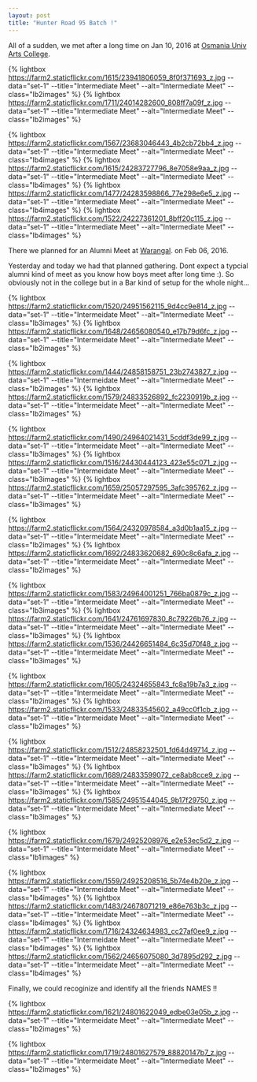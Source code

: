 ```yaml
---
layout: post
title: "Hunter Road 95 Batch !"
---
```


All of a sudden, we met after a long time on Jan 10, 2016 at [Osmania Univ Arts College](http://www.osmania.ac.in/ArtsCollege/).

<p>

{% lightbox https://farm2.staticflickr.com/1615/23941806059_8f0f371693_z.jpg --data="set-1" --title="Intermediate Meet" --alt="Intermediate Meet" --class="lb2images" %}
{% lightbox https://farm2.staticflickr.com/1711/24014282600_808ff7a09f_z.jpg --data="set-1" --title="Intermediate Meet" --alt="Intermediate Meet" --class="lb2images" %}

</p>

<p>

{% lightbox https://farm2.staticflickr.com/1567/23683046443_4b2cb72bb4_z.jpg --data="set-1" --title="Intermediate Meet" --alt="Intermediate Meet" --class="lb4images" %}
{% lightbox https://farm2.staticflickr.com/1615/24283727796_8e7058e9aa_z.jpg --data="set-1" --title="Intermediate Meet" --alt="Intermediate Meet" --class="lb4images" %}
{% lightbox https://farm2.staticflickr.com/1477/24283598866_77e298e6e5_z.jpg --data="set-1" --title="Intermediate Meet" --alt="Intermediate Meet" --class="lb4images" %}
{% lightbox https://farm2.staticflickr.com/1522/24227361201_8bff20c115_z.jpg --data="set-1" --title="Intermediate Meet" --alt="Intermediate Meet" --class="lb4images" %}

</p>

There we planned for an Alumni Meet at [Warangal](https://en.wikipedia.org/wiki/Warangal). on Feb 06, 2016. 

Yesterday and today we had that planned gathering. Dont expect a typcial alumni kind of meet as you know how boys meet after long time :). So obviously not in the college but in a Bar kind of setup for the whole night... 

<p>

{% lightbox https://farm2.staticflickr.com/1520/24951562115_9d4cc9e814_z.jpg --data="set-1" --title="Intermeidate Meet" --alt="Intermediate Meet" --class="lb3images" %}
{% lightbox https://farm2.staticflickr.com/1648/24656080540_e17b79d6fc_z.jpg --data="set-1" --title="Intermeidate Meet" --alt="Intermediate Meet" --class="lb2images" %}

</p>

<!--more-->

<p>

{% lightbox https://farm2.staticflickr.com/1444/24858158751_23b2743827_z.jpg --data="set-1" --title="Intermeidate Meet" --alt="Intermediate Meet" --class="lb2images" %}
{% lightbox https://farm2.staticflickr.com/1579/24833526892_fc2230919b_z.jpg --data="set-1" --title="Intermeidate Meet" --alt="Intermediate Meet" --class="lb2images" %}

</p>

<p>

{% lightbox https://farm2.staticflickr.com/1490/24964021431_5cddf3de99_z.jpg --data="set-1" --title="Intermeidate Meet" --alt="Intermediate Meet" --class="lb3images" %}
{% lightbox https://farm2.staticflickr.com/1516/24430444123_423e55c071_z.jpg --data="set-1" --title="Intermeidate Meet" --alt="Intermediate Meet" --class="lb3images" %}
{% lightbox https://farm2.staticflickr.com/1659/25057297595_3afc395762_z.jpg --data="set-1" --title="Intermeidate Meet" --alt="Intermediate Meet" --class="lb3images" %}

</p>

<p>

{% lightbox https://farm2.staticflickr.com/1564/24320978584_a3d0b1aa15_z.jpg --data="set-1" --title="Intermeidate Meet" --alt="Intermediate Meet" --class="lb2images" %}
{% lightbox https://farm2.staticflickr.com/1692/24833620682_690c8c6afa_z.jpg --data="set-1" --title="Intermeidate Meet" --alt="Intermediate Meet" --class="lb2images" %}

</p>

<p>

{% lightbox https://farm2.staticflickr.com/1583/24964001251_766ba0879c_z.jpg --data="set-1" --title="Intermeidate Meet" --alt="Intermediate Meet" --class="lb3images" %}
{% lightbox https://farm2.staticflickr.com/1641/24761697830_8c79226b76_z.jpg --data="set-1" --title="Intermeidate Meet" --alt="Intermediate Meet" --class="lb3images" %}
{% lightbox https://farm2.staticflickr.com/1536/24426651484_6c35d70f48_z.jpg --data="set-1" --title="Intermeidate Meet" --alt="Intermediate Meet" --class="lb3images" %}

</p>

<p>

{% lightbox https://farm2.staticflickr.com/1605/24324655843_fc8a19b7a3_z.jpg --data="set-1" --title="Intermeidate Meet" --alt="Intermediate Meet" --class="lb2images" %}
{% lightbox https://farm2.staticflickr.com/1533/24833545602_a49cc0f1cb_z.jpg --data="set-1" --title="Intermeidate Meet" --alt="Intermediate Meet" --class="lb2images" %}

</p>

<p>

{% lightbox https://farm2.staticflickr.com/1512/24858232501_fd64d49714_z.jpg --data="set-1" --title="Intermeidate Meet" --alt="Intermediate Meet" --class="lb3images" %}
{% lightbox https://farm2.staticflickr.com/1689/24833599072_ce8ab8cce9_z.jpg --data="set-1" --title="Intermeidate Meet" --alt="Intermediate Meet" --class="lb3images" %}
{% lightbox https://farm2.staticflickr.com/1585/24951544045_9b17f29750_z.jpg --data="set-1" --title="Intermeidate Meet" --alt="Intermediate Meet" --class="lb3images" %}

</p>

<p>

{% lightbox https://farm2.staticflickr.com/1679/24925208976_e2e53ec5d2_z.jpg --data="set-1" --title="Intermeidate Meet" --alt="Intermediate Meet" --class="lb1images" %}

</p>

<p>

{% lightbox https://farm2.staticflickr.com/1559/24925208516_5b74e4b20e_z.jpg --data="set-1" --title="Intermeidate Meet" --alt="Intermediate Meet" --class="lb4images" %}
{% lightbox https://farm2.staticflickr.com/1483/24678071219_e86e763b3c_z.jpg --data="set-1" --title="Intermeidate Meet" --alt="Intermediate Meet" --class="lb4images" %}
{% lightbox https://farm2.staticflickr.com/1716/24324634983_cc27af0ee9_z.jpg --data="set-1" --title="Intermeidate Meet" --alt="Intermediate Meet" --class="lb4images" %}
{% lightbox https://farm2.staticflickr.com/1562/24656075080_3d7895d292_z.jpg --data="set-1" --title="Intermeidate Meet" --alt="Intermediate Meet" --class="lb4images" %}

</p>

<p>

Finally, we could recoginize and identify all the friends NAMES !! 

</p>

<p>

{% lightbox https://farm2.staticflickr.com/1621/24801622049_edbe03e05b_z.jpg --data="set-1" --title="Intermeidate Meet" --alt="Intermediate Meet" --class="lb2images" %}

{% lightbox https://farm2.staticflickr.com/1719/24801627579_88820147b7_z.jpg --data="set-1" --title="Intermeidate Meet" --alt="Intermediate Meet" --class="lb2images" %}

</p>

